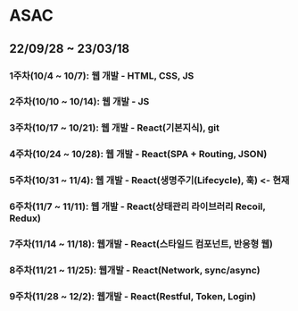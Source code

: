 # ASAC

## 22/09/28 ~ 23/03/18

### 1주차(10/4 ~ 10/7): 웹 개발 - HTML, CSS, JS

### 2주차(10/10 ~ 10/14): 웹 개발 - JS

### 3주차(10/17 ~ 10/21): 웹 개발 - React(기본지식), git

### 4주차(10/24 ~ 10/28): 웹 개발 - React(SPA + Routing, JSON)

### 5주차(10/31 ~ 11/4): 웹 개발 - React(생명주기(Lifecycle), 훅) <- 현재

### 6주차(11/7 ~ 11/11): 웹 개발 - React(상태관리 라이브러리 Recoil, Redux)

### 7주차(11/14 ~ 11/18): 웹개발 - React(스타일드 컴포넌트, 반응형 웹)

### 8주차(11/21 ~ 11/25): 웹개발 - React(Network, sync/async)

### 9주차(11/28 ~ 12/2): 웹개발 - React(Restful, Token, Login)
